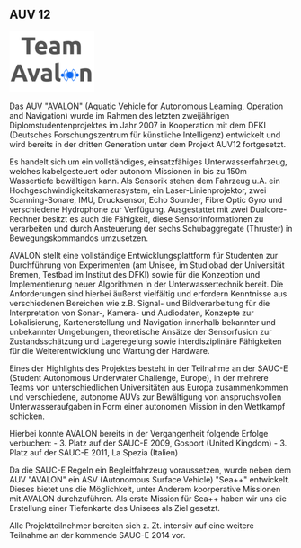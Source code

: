 ## AUV 12

<p class="logo"><img src="assets/img/projects/auv12.png" /></p>

Das AUV "AVALON" (Aquatic Vehicle for Autonomous Learning, Operation and Navigation) wurde im Rahmen des letzten 
zweijährigen Diplomstudentenprojektes im Jahr 2007 in Kooperation mit dem DFKI (Deutsches Forschungszentrum für 
künstliche Intelligenz) entwickelt und wird bereits in der dritten Generation unter dem Projekt AUV12 fortgesetzt.

Es handelt sich um ein vollständiges, einsatzfähiges Unterwasserfahrzeug, welches kabelgesteuert oder autonom 
Missionen in bis zu 150m Wassertiefe bewältigen kann. Als Sensorik stehen dem Fahrzeug u.A. ein 
Hochgeschwindigkeitskamerasystem, ein Laser-Linienprojektor, zwei Scanning-Sonare, IMU, Drucksensor, 
Echo Sounder, Fibre Optic Gyro und verschiedene Hydrophone zur Verfügung. Ausgestattet mit zwei Dualcore-Rechner 
besitzt es auch die Fähigkeit, diese Sensorinformationen zu verarbeiten und durch Ansteuerung der sechs 
Schubaggregate (Thruster) in Bewegungskommandos umzusetzen.

AVALON stellt eine vollständige Entwicklungsplattform für Studenten zur Durchführung von Experimenten 
(am Unisee, im Studiobad der Universität Bremen, Testbad im Institut des DFKI) sowie für die Konzeption 
und Implementierung neuer Algorithmen in der Unterwassertechnik bereit. Die Anforderungen sind hierbei 
äußerst vielfältig und erfordern Kenntnisse aus verschiedenen Bereichen wie z.B. Signal- und Bildverarbeitung 
für die Interpretation von Sonar-, Kamera- und Audiodaten, Konzepte zur Lokalisierung, Kartenerstellung und 
Navigation innerhalb bekannter und unbekannter Umgebungen, theoretische Ansätze der Sensorfusion zur 
Zustandsschätzung und Lageregelung sowie interdisziplinäre Fähigkeiten für die Weiterentwicklung und Wartung der Hardware.

Eines der Highlights des Projektes besteht in der Teilnahme an der SAUC-E (Student Autonomous Underwater Challenge, Europe), 
in der mehrere Teams von unterschiedlichen Universitäten aus Europa zusammenkommen und verschiedene, autonome AUVs zur 
Bewältigung von anspruchsvollen Unterwasseraufgaben in Form einer autonomen Mission in den Wettkampf schicken.

Hierbei konnte AVALON bereits in der Vergangenheit folgende Erfolge verbuchen: - 3. Platz auf der SAUC-E 2009, 
Gosport (United Kingdom) - 3. Platz auf der SAUC-E 2011, La Spezia (Italien)

Da die SAUC-E Regeln ein Begleitfahrzeug voraussetzen, wurde neben dem AUV "AVALON" 
ein ASV (Autonomous Surface Vehicle) "Sea++" entwickelt. Dieses bietet uns die Möglichkeit, 
unter Anderem koorperative Missionen mit AVALON durchzuführen. Als erste Mission für Sea++ 
haben wir uns die Erstellung einer Tiefenkarte des Unisees als Ziel gesetzt.

Alle Projektteilnehmer bereiten sich z. Zt. intensiv auf eine weitere Teilnahme an der kommende SAUC-E 2014 vor.
